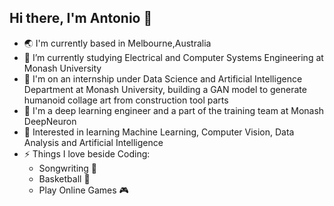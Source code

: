 ## Hi there, I'm Antonio 👋

- 🌏 I'm currently based in Melbourne,Australia
- 🔭 I’m currently studying Electrical and Computer Systems Engineering at Monash University
- 🏢 I'm on an internship under Data Science and Artificial Intelligence Department at Monash University, building a GAN model to generate humanoid collage art from construction tool parts 
- 📖 I'm a deep learning engineer and a part of the training team at Monash DeepNeuron
- 🌱 Interested in learning Machine Learning, Computer Vision, Data Analysis and Artificial Intelligence
- ⚡ Things I love beside Coding: 
  *	Songwriting 🎸 
  * Basketball 🏀 
  * Play Online Games 🎮 

